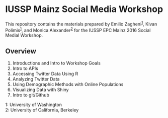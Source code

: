 # IUSSP Mainz Social Media Workshop

This repository contains the materials prepared by Emilio Zagheni<sup>[1](#UW)</sup>, Kivan Polimis<sup>[1](#UW)</sup>, and Monica Alexander<sup>[2](#Berkeley)</sup> for the IUSSP EPC Mainz 2016 Social Medial Workshop.

## Overview 
1. Introductions and Intro to Workshop Goals 
2. Intro to APIs
3. Accessing Twitter Data Using R 
4. Analyzing Twitter Data 
5. Using Demographic Methods with Online Populations
6. Visualizing Data with Shiny 
7. Intro to git/Github 

<a name="UW">1</a>: University of Washington  
<a name="Berkeley">2</a>: University of California, Berkeley  